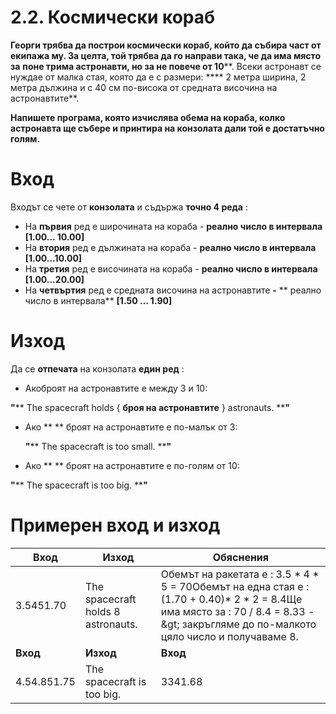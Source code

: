 ﻿

# 2.2. Космически кораб

**Георги трябва да построи космически кораб, който да събира част от екипажа му. За целта, той трябва да го направи така, че да има място за**  **поне трима астронавти, но за не повече от 10****. Всеки астронавт се нуждае от малка стая, която да е с размери: **** 2 метра ширина, 2 метра дължина и с 40 см по-висока от средната височина на астронавтите**.

**Напишете програма, която изчислява обема на кораба, колко астронавта ще събере и принтира на конзолата дали  той е достатъчно голям.**

###
# Вход

Входът се чете от **конзолата** и съдържа **точно 4 реда** :

- На **първия** ред е широчината на кораба - **реално число в интервала** **[****1.00... 10.00****]**
- На **втория** ред е  дължината на кораба - **реално число в интервала** **[****1.00…10.00****]**
- На **третия** ред е височината на кораба - **реално число в интервала** **[1.00…20.00]**
- На **четвъртия** ред е средната височина на астронавтите   **-**  ** реално число в интервала** **[1.50 … 1.90]**

###
# Изход

Да се **отпечата** на конзолата **един ред** :

- Акоброят на астронавтите е между 3 и 10:

**&quot;**** The spacecraft holds { ****броя на астронавтите**** } astronauts. ****&quot;**

- Ако ** ** броят на астронавтите е по-малък от 3:

  **&quot;**** The spacecraft is too small. ****&quot;**

- Ако ** ** броят на астронавтите е по-голям от 10:

**&quot;**** The spacecraft is too big. ****&quot;**

###
# Примерен вход и изход

| **Вход** | **Изход** | **Обяснения** |
| --- | --- | --- |
| 3.5451.70 | The spacecraft holds 8 astronauts. | Обемът на ракетата е : 3.5 \* 4 \* 5  = 70Обемът на една стая е : (1.70 + 0.40)\* 2 \* 2 = 8.4Ще има място за :  70 / 8.4 = 8.33 -\&gt; закръгляме до по-малкото цяло число и получаваме 8.   |
| **Вход** | **Изход** | **Вход** | **Изход** |
| 4.54.851.75 | The spacecraft is too big. | 3341.68 | The spacecraft holds 4 astronauts. |